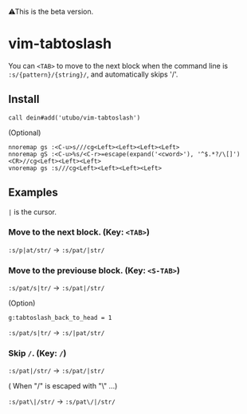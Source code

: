 ⚠This is the beta version.

# vim-tabtoslash

You can `<TAB>` to move to the next block when the command line is `:s/{pattern}/{string}/`,
and automatically skips '/'.

## Install

```vim
call dein#add('utubo/vim-tabtoslash')
```

(Optional)
```vim
nnoremap gs :<C-u>s///cg<Left><Left><Left><Left>
nnoremap gS :<C-u>%s/<C-r>=escape(expand('<cword>'), '^$.*?/\[]')<CR>//cg<Left><Left><Left>
vnoremap gs :s///cg<Left><Left><Left><Left>
```

## Examples

`|` is the cursor.

### Move to the next block. (Key: `<TAB>`)
`:s/p|at/str/` -> `:s/pat/|str/`

### Move to the previouse block. (Key: `<S-TAB>`)

`:s/pat/s|tr/` -> `:s/pat|/str/`

(Option)
```vim
g:tabtoslash_back_to_head = 1
```

`:s/pat/s|tr/` -> `:s/|pat/str/`

### Skip `/`. (Key: `/`)

`:s/pat|/str/` -> `:s/pat/|str/`

( When "/" is escaped with "\\" ...)

`:s/pat\|/str/` -> `:s/pat\/|/str/`

